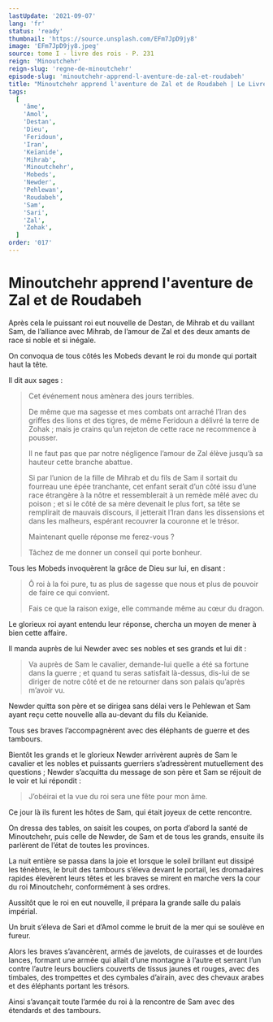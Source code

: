 ```yaml
---
lastUpdate: '2021-09-07'
lang: 'fr'
status: 'ready'
thumbnail: 'https://source.unsplash.com/EFm7JpD9jy8'
image: 'EFm7JpD9jy8.jpeg'
source: tome I - livre des rois - P. 231
reign: 'Minoutchehr'
reign-slug: 'regne-de-minoutchehr'
episode-slug: 'minoutchehr-apprend-l-aventure-de-zal-et-roudabeh'
title: "Minoutchehr apprend l'aventure de Zal et de Roudabeh | Le Livre des Rois | Shâhnâmeh"
tags:
  [
    'âme',
    'Amol',
    'Destan',
    'Dieu',
    'Feridoun',
    'Iran',
    'Keïanide',
    'Mihrab',
    'Minoutchehr',
    'Mobeds',
    'Newder',
    'Pehlewan',
    'Roudabeh',
    'Sam',
    'Sari',
    'Zal',
    'Zohak',
  ]
order: '017'
---
```


<!-- LTeX: language=fr -->

# Minoutchehr apprend l'aventure de Zal et de Roudabeh

Après cela le puissant roi eut nouvelle de Destan, de Mihrab et du vaillant Sam, de l’alliance avec Mihrab, de l’amour de Zal et des deux amants de race si noble et si inégale.

On convoqua de tous côtés les Mobeds devant le roi du monde qui portait haut la tête.

Il dit aux sages :

> Cet événement nous amènera des jours terribles.
>
> De même que ma sagesse et mes combats ont arraché l’Iran des griffes des lions et des tigres, de même Feridoun a délivré la terre de Zohak ; mais je crains qu’un rejeton de cette race ne recommence à pousser.
>
> Il ne faut pas que par notre négligence l’amour de Zal élève jusqu’à sa hauteur cette branche abattue.
>
> Si par l’union de la fille de Mihrab et du fils de Sam il sortait du fourreau une épée tranchante, cet enfant serait d’un côté issu d’une race étrangère à la nôtre et ressemblerait à un remède mêlé avec du poison ; et si le côté de sa mère devenait le plus fort, sa tête se remplirait de mauvais discours, il jetterait l’Iran dans les dissensions et dans les malheurs, espérant recouvrer la couronne et le trésor.
>
> Maintenant quelle réponse me ferez-vous ?
>
> Tâchez de me donner un conseil qui porte bonheur.

Tous les Mobeds invoquèrent la grâce de Dieu sur lui, en disant :

> Ô roi à la foi pure, tu as plus de sagesse que nous et plus de pouvoir de faire ce qui convient.
>
> Fais ce que la raison exige, elle commande même au cœur du dragon.

Le glorieux roi ayant entendu leur réponse, chercha un moyen de mener à bien cette affaire.

Il manda auprès de lui Newder avec ses nobles et ses grands et lui dit :

> Va auprès de Sam le cavalier, demande-lui quelle a été sa fortune dans la guerre ; et quand tu seras satisfait là-dessus, dis-lui de se diriger de notre côté et de ne retourner dans son palais qu’après m’avoir vu.

Newder quitta son père et se dirigea sans délai vers le Pehlewan et Sam ayant reçu cette nouvelle alla au-devant du fils du Keïanide.

Tous ses braves l’accompagnèrent avec des éléphants de guerre et des tambours.

Bientôt les grands et le glorieux Newder arrivèrent auprès de Sam le cavalier et les nobles et puissants guerriers s’adressèrent mutuellement des questions ; Newder s’acquitta du message de son père et Sam se réjouit de le voir et lui répondit :

> J’obéirai et la vue du roi sera une fête pour mon âme.

Ce jour là ils furent les hôtes de Sam, qui était joyeux de cette rencontre.

On dressa des tables, on saisit les coupes, on porta d’abord la santé de Minoutchehr, puis celle de Newder, de Sam et de tous les grands, ensuite ils parlèrent de l’état de toutes les provinces.

La nuit entière se passa dans la joie et lorsque le soleil brillant eut dissipé les ténèbres, le bruit des tambours s’éleva devant le portail, les dromadaires rapides élevèrent leurs têtes et les braves se mirent en marche vers la cour du roi Minoutchehr, conformément à ses ordres.

Aussitôt que le roi en eut nouvelle, il prépara la grande salle du palais impérial.

Un bruit s’éleva de Sari et d’Amol comme le bruit de la mer qui se soulève en fureur.

Alors les braves s’avancèrent, armés de javelots, de cuirasses et de lourdes lances, formant une armée qui allait d’une montagne à l’autre et serrant l’un contre l’autre leurs boucliers couverts de tissus jaunes et rouges, avec des timbales, des trompettes et des cymbales d’airain, avec des chevaux arabes et des éléphants portant les trésors.

Ainsi s’avançait toute l’armée du roi à la rencontre de Sam avec des étendards et des tambours.
